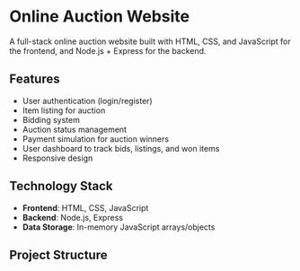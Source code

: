 # Online Auction Website

A full-stack online auction website built with HTML, CSS, and JavaScript for the frontend, and Node.js + Express for the backend.

## Features

- User authentication (login/register)
- Item listing for auction
- Bidding system
- Auction status management
- Payment simulation for auction winners
- User dashboard to track bids, listings, and won items
- Responsive design

## Technology Stack

- **Frontend**: HTML, CSS, JavaScript
- **Backend**: Node.js, Express
- **Data Storage**: In-memory JavaScript arrays/objects

## Project Structure